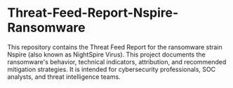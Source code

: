 # Threat-Feed-Report-Nspire-Ransomware
This repository contains the Threat Feed Report for the ransomware strain Nspire (also known as NightSpire Virus). This project documents the ransomware's behavior, technical indicators, attribution, and recommended mitigation strategies. It is intended for cybersecurity professionals, SOC analysts, and threat intelligence teams.
